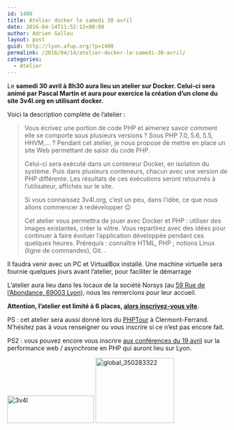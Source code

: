 ```yaml
---
id: 1408
title: Atelier docker le samedi 30 avril
date: 2016-04-14T11:52:12+00:00
author: Adrien Gallou
layout: post
guid: http://lyon.afup.org/?p=1408
permalink: /2016/04/14/atelier-docker-le-samedi-30-avril/
categories:
  - Atelier
---
```

Le **samedi 30 avril à 8h30 aura lieu un atelier sur Docker. Celui-ci sera animé par Pascal Martin et aura pour exercice la création d&rsquo;un clone du site 3v4l.org en utilisant docker.**

Voici la description complète de l&rsquo;atelier :

> Vous écrivez une portion de code PHP et aimeriez savoir comment elle se comporte sous plusieurs versions ? Sous PHP 7.0, 5.6, 5.5, HHVM,… ? Pendant cet atelier, je nous propose de mettre en place un site Web permettant de saisir du code PHP.
> 
> Celui-ci sera exécuté dans un conteneur Docker, en isolation du système. Puis dans plusieurs conteneurs, chacun avec une version de PHP différente. Les résultats de ces exécutions seront retournés à l’utilisateur, affichés sur le site.
> 
> Si vous connaissez 3v4l.org, c’est un peu, dans l’idée, ce que nous allons commencer à redévelopper 😉
> 
> Cet atelier vous permettra de jouer avec Docker et PHP : utiliser des images existantes, créer la vôtre. Vous repartirez avec des idées pour continuer à faire évoluer l’application développée pendant ces quelques heures. Prérequis : connaître HTML, PHP ; notions Linux (ligne de commandes), Git. .

Il faudra venir avec un PC et VirtualBox installé. Une machine virtuelle sera fournie quelques jours avant l’atelier, pour faciliter le démarrage

L&rsquo;atelier aura lieu dans les locaux de la société Norsys (au [59 Rue de l&rsquo;Abondance, 69003 Lyon](https://goo.gl/maps/m49omHRE7dD2)), nous les remercions pour leur accueil.

**Attention, l&rsquo;atelier est limité à 6 places, [alors inscrivez-vous vite](http://www.meetup.com/fr-FR/afup-lyon-php/events/230326450/).**

PS : cet atelier sera aussi donné lors du [PHPTour](http://phptour.org) à Clermont-Ferrand. N&rsquo;hésitez pas à vous renseigner ou vous inscrire si ce n&rsquo;est pas encore fait.

PS2 : vous pouvez encore vous inscrire [aux conférences du 19 avril](http://www.meetup.com/fr-FR/afup-lyon-php/events/229796869/) sur la performance web / asynchrone en PHP qui auront lieu sur Lyon.

<img class="aligncenter" src="http://lyon.afup.org/files/2016/04/3v4l.png" alt="3v4l" width="198" height="63" /> 

<img class="aligncenter size-full wp-image-933" src="http://lyon.afup.org/files/2015/02/global_350283322.png" alt="global_350283322" width="180" height="149" />